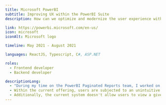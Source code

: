 ```yaml
---
title: Microsoft PowerBI
subtitle: Improving UX within the PowerBI Suite
description: How can we optimize and modernize the user experience within the Paginated Reports suite within Microsoft's larger PowerBI suite?

link: https://powerbi.microsoft.com/en-us/
icon: microsoft
iconAlt: Microsoft logo

timeline: May 2021 - August 2021

languages: ReactJS, Typescript, C#, ASP.NET

roles:
  - Frontend developer
  - Backend developer

descriptionLong:
  - "During my time on the PowerBI Paginated Reports team, I worked on two major features: infinite scrolling within the Paginated Report web client, and enabling background exporting of paginated report files."
  - Within the current offering, users are subjected to an unintuitive user flow for viewing multiple pages, where the user is expected to click a button each time they want to view the next page. This differs significantly from the typical UX pattern within Microsoft's Office 365 Suite, where the next page is consistently viewed by vertical scrolling. During my time on the team I rebuilt the web Paginated Report page rendering engine to support this "Word-style" vertical scrolling.
  - Additionally, the current system doesn't allow users to view a given paginated report while it is being exported. Since these reports contain hundreds of thousands to millions of rows of data, this rendering process takes a significant amount of time, during which the user cannot interact with the web interface. I updated the backend code to parallelize this report rendering, and allowed users to view reports while the server is exporting in the background.
---
```

